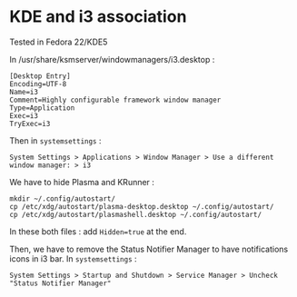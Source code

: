 # KDE and i3 association
Tested in Fedora 22/KDE5

In /usr/share/ksmserver/windowmanagers/i3.desktop :
```
[Desktop Entry]
Encoding=UTF-8 
Name=i3
Comment=Highly configurable framework window manager 
Type=Application
Exec=i3
TryExec=i3
```

Then in `systemsettings` :

```
System Settings > Applications > Window Manager > Use a different window manager: > i3
```

We have to hide Plasma and KRunner :

```
mkdir ~/.config/autostart/
cp /etc/xdg/autostart/plasma-desktop.desktop ~/.config/autostart/
cp /etc/xdg/autostart/plasmashell.desktop ~/.config/autostart/
```

In these both files : add `Hidden=true` at the end.

Then, we have to remove the Status Notifier Manager to have notifications icons in i3 bar. In `systemsettings` :

```
System Settings > Startup and Shutdown > Service Manager > Uncheck "Status Notifier Manager"
```

